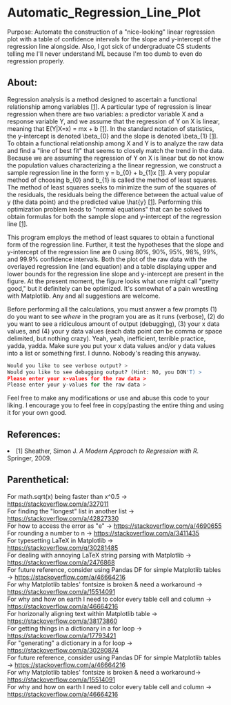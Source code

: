 # Automatic_Regression_Line_Plot

Purpose: Automate the construction of a "nice-looking" linear regression plot with a table of confidence intervals for the slope and y-intercept of the regression line alongside. Also, I got sick of undergraduate CS students telling me I'll never understand ML because I'm too dumb to even do regression properly.

## About:
Regression analysis is a method designed to ascertain a functional relationship among variables [[1]](#1). A particular type of regression is linear regression when there are two variables: a predictor variable X and a response variable Y, and we assume that the regression of Y on X is linear, meaning that E(Y|X=x) = mx + b [[1]](#1). In the standard notation of statistics, the y-intercept is denoted \beta_{0} and the slope is denoted \beta_{1} [[1]](#1). To obtain a functional relationship among X and Y is to analyze the raw data and find a "line of best fit" that seems to closely match the trend in the data. Because we are assuming the regression of Y on X is linear but do not know the population values characterizing a the linear regression, we construct a sample regression line in the form y = b_{0} + b_{1}x [[1]](#1). A very popular method of choosing b_{0} and b_{1} is called the method of least squares. The method of least squares seeks to minimize the sum of the squares of the residuals, the residuals being the difference between the actual value of y (the data point) and the predicted value \hat{y} [[1]](#1). Performing this optimization problem leads to "normal equations" that can be solved to obtain formulas for both the sample slope and y-intercept of the regression line [[1]](#1).

This program employs the method of least squares to obtain a functional form of the regression line. Further, it test the hypotheses that the slope and y-intercept of the regression line are 0 using 80%, 90%, 95%, 98%, 99%, and 99.9% confidence intervals. Both the plot of the raw data with the overlayed regression line (and equation) and a table displaying upper and lower bounds for the regression line slope and y-intercept are present in the figure. At the present moment, the figure looks what one might call "pretty good," but it definitely can be optimized. It's somewhat of a pain wrestling with Matplotlib. Any and all suggestions are welcome.

Before performing all the calculations, you must answer a few prompts (1) do you want to see <i>where</i> in the program you are as it runs (verbose), (2) do you want to see a ridiculous amount of output (debugging), (3) your x data values, and (4) your y data values (each data point <i>can</i> be comma or space delimited, but nothing crazy). Yeah, yeah, inefficient, terrible practice, yadda, yadda. Make sure you put your x data values and/or y data values into a list or something first. I dunno. Nobody's reading this anyway.
```python
Would you like to see verbose output? > 
Would you like to see debugging output? (Hint: NO, you DON'T) >
Please enter your x-values for the raw data > 
Please enter your y-values for the raw data >
```

Feel free to make any modifications or use and abuse this code to your liking. I encourage you to feel free in copy/pasting the entire thing and using it for your own good.

## References:
<li>
<a id = "1">[1]</a>
 Sheather, Simon J. <i>A Modern Approach to Regression with R.</i> Springer, 2009.
</li>

## Parenthetical:
For math.sqrt(x) being faster than x^0.5 -> https://stackoverflow.com/a/327011 <br />
For finding the "longest" list in another list -> https://stackoverflow.com/a/42827330 <br />
For how to access the error as "e" -> https://stackoverflow.com/a/4690655 <br />
For rounding a number to n -> https://stackoverflow.com/a/3411435 <br />
For typesetting LaTeX in Matplotlib  -> https://stackoverflow.com/q/30281485 <br />
For dealing with annoying LaTeX string parsing with Matplotlib -> https://stackoverflow.com/a/2476868 <br />
For future reference, consider using Pandas DF for simple Matplotlib tables -> https://stackoverflow.com/a/46664216 <br />
For why Matplotlib tables' fontsize is broken & need a workaround -> https://stackoverflow.com/a/15514091 <br />
For why and how on earth I need to color every table cell and column -> https://stackoverflow.com/a/46664216 <br />
For horizonally aligning text within Matplotlib table -> https://stackoverflow.com/a/38173860 <br />
For getting things in a dictionary in a for loop -> https://stackoverflow.com/a/17793421 <br />
For "generating" a dictionary in a for loop -> https://stackoverflow.com/a/30280874 <br />
For future reference, consider using Pandas DF for simple Matplotlib tables -> https://stackoverflow.com/a/46664216 <br />
For why Matplotlib tables' fontsize is broken & need a workaround-> https://stackoverflow.com/a/15514091 <br />
For why and how on earth I need to color every table cell and column -> https://stackoverflow.com/a/46664216
